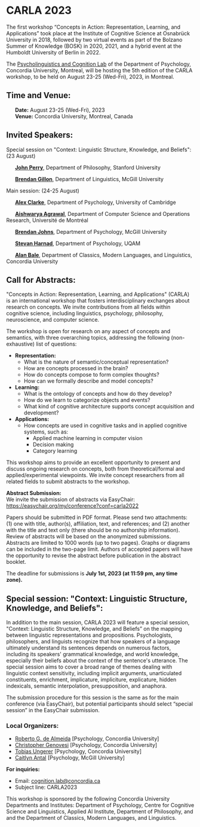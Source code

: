[comment]: <> (<p float="center">)
[comment]: <> (<img align="center" src="/CARLA/carla_workshop/logos.PNG" width="70%" />)
[comment]: <> (</p>)


# CARLA 2023
[comment]: <> ( ### CARLA 2023 goes fully in-person.)

The first workshop “Concepts in Action: Representation, Learning, and Applications” took place at the Institute of Cognitive Science at Osnabrück University in 2018, followed by two virtual events as part of the Bolzano Summer of Knowledge (BOSK) in 2020, 2021, and a hybrid event at the Humboldt University of Berlin in 2022. 

The <a href="https://psycholinguistics.weebly.com">Psycholinguistics and Cognition Lab</a> of the Department of Psychology, Concordia University, Montreal, will be hosting the 5th edition of the CARLA workshop, to be held on August 23-25 (Wed-Fri), 2023, in Montreal.

## Time and Venue:

&nbsp; &nbsp; &nbsp; **Date:** August 23-25 (Wed-Fri), 2023 <br/>
&nbsp; &nbsp; &nbsp; **Venue:** Concordia University, Montreal, Canada <br/>

[comment]: <> (### Registration)

[comment]: <> (Please click [here] https://docs.google.com/forms/d/e/1FAIpQLSezQOc6WDdgfKe6HSAImtr09J6yqqz0IqN2C9_GzMFiUzyKvg/viewform?vc=0&c=0&w=1&flr=0 for the registration form. )

[comment]: <> (**IMPORTANT:** CARLA 2021 will be conducted as a **fully virtual** event without any attendance fees. More information about how to attend can be found below.)

## Invited Speakers: 

Special session on "Context: Linguistic Structure, Knowledge, and Beliefs": (23 August)

&nbsp; &nbsp; &nbsp; [**John Perry**](http://www.john.jperry.net/), Department of Philosophy, Stanford University

&nbsp; &nbsp; &nbsp; [**Brendan Gillon**](https://webpages.mcgill.ca/staff/group3/bgillo/web/index.htm), Department of Linguistics, McGill University

Main session: (24-25 August)

&nbsp; &nbsp; &nbsp; [**Alex Clarke**](https://sites.google.com/site/alexclarkebrains/projects?authuser=0), Department of Psychology, University of Cambridge 

&nbsp; &nbsp; &nbsp; [**Aishwarya Agrawal**](https://www.iro.umontreal.ca/~agrawal/), Department of Computer Science and Operations Research, Université de Montréal

&nbsp; &nbsp; &nbsp; [**Brendan Johns**](https://btjohns.com/people), Department of Psychology, McGill University

&nbsp; &nbsp; &nbsp; [**Stevan Harnad**](https://professeurs.uqam.ca/professeur/harnad.stevan/), Department of Psychology, UQAM

&nbsp; &nbsp; &nbsp; [**Alan Bale**](https://alanbale.concordialinguistics.org/), Department of Classics, Modern Languages, and Linguistics, Concordia University

## Call for Abstracts:

"Concepts in Action: Representation, Learning, and Applications" (CARLA) is an international workshop that fosters interdisciplinary exchanges about research on concepts. We invite contributions from all fields within cognitive science, including linguistics, psychology, philosophy, neuroscience, and computer science.

The workshop is open for research on any aspect of concepts and semantics, with three overarching topics, addressing the following (non-exhaustive) list of questions:

- **Representation:** 
    - What is the nature of semantic/conceptual representation?
    - How are concepts processed in the brain?
    - How do concepts compose to form complex thoughts?
    - How can we formally describe and model concepts?
- **Learning:**
    - What is the ontology of concepts and how do they develop?
    - How do we learn to categorize objects and events?
    - What kind of cognitive architecture supports concept acquisition and development?
- **Applications:**
    - How concepts are used in cognitive tasks and in applied cognitive systems, such as:
        - Applied machine learning in computer vision
        - Decision making
        - Category learning
    
This workshop aims to provide an excellent opportunity to present and discuss ongoing research on concepts, both from theoretical/formal and applied/experimental viewpoints. We invite concept researchers from all related fields to submit abstracts to the workshop.

**Abstract Submission:** <br/>
We invite the submission of abstracts via EasyChair: https://easychair.org/my/conference?conf=carla2022

Papers should be submitted in PDF format. Please send two attachments: (1) one with title, author(s), affiliation, text, and references; and (2) another with the title and text only (there should be no authorship information). Review of abstracts will be based on the anonymized submissions. Abstracts are limited to 1000 words (up to two pages). Graphs or diagrams can be included in the two-page limit. Authors of accepted papers will have the opportunity to revise the abstract before publication in the abstract booklet.

The deadline for submissions is **July 1st, 2023 (at 11:59 pm, any time zone).**

## Special session: "Context: Linguistic Structure, Knowledge, and Beliefs": ##
In addition to the main session, CARLA 2023 will feature a special session, "Context: Linguistic Structure, Knowledge, and Beliefs” on the mapping between linguistic representations and propositions. Psychologists, philosophers, and linguists recognize that how speakers of a language ultimately understand its sentences depends on numerous factors, including its speakers' grammatical knowledge, and world knowledge, especially their beliefs about the context of the sentence's utterance. The special session aims to cover a broad range of themes dealing with linguistic context sensitivity, including implicit arguments, unarticulated constituents, enrichment, implicature, impliciture, explicature, hidden indexicals, semantic interpolation, presupposition, and anaphora. 

The submission procedure for this session is the same as for the main conference (via EasyChair), but potential participants should select “special session” in the EasyChair submission. 

### Local Organizers: ###
- [Roberto G. de Almeida](https://psycholinguistics.weebly.com/roberto-g-de-almeida.html) [Psychology, Concordia University]
- [Christopher Genovesi](https://psycholinguistics.weebly.com/people.html) [Psychology, Concordia University]
- [Tobias Ungerer](https://tungerer.github.io/) [Psychology, Concordia University]
- [Caitlyn Antal](https://psycholinguistics.weebly.com/caitlyn-antal.html) [Psychology, McGill University]

**For inquiries:** 
- Email: cognition.lab@concordia.ca
- Subject line: CARLA2023

This workshop is sponsored by the following Concordia University Departments and Institutes: Department of Psychology, Centre for Cognitive Science and Linguistics, Applied AI Institute, Department of Philosophy, and and the Department of Classics, Modern Languages, and Linguistics.
